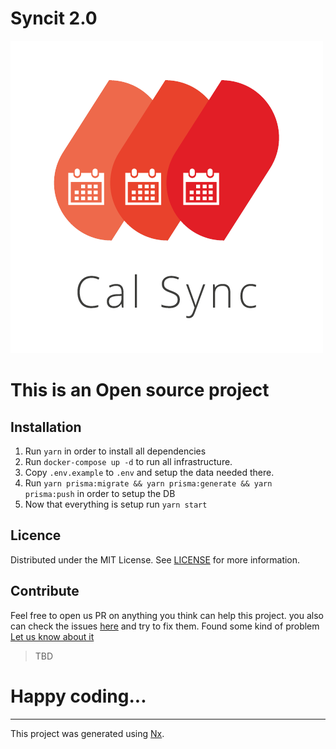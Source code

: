 

# Syncit 2.0


![Syncit Logo](https://github.com/tikalk/syncit/blob/main/apps/web/public/cal-sync-logo.png?raw=true)

# This is an Open source project


## Installation
1. Run `yarn` in order to install all dependencies
2. Run `docker-compose up -d` to run all infrastructure.
3. Copy `.env.example` to `.env` and setup the data needed there.
4. Run `yarn prisma:migrate && yarn prisma:generate && yarn prisma:push` in order to setup the DB
5. Now that everything is setup run `yarn start`

## Licence  
Distributed under the MIT License. See [LICENSE](https://raw.githubusercontent.com/tikalk/syncit/main/LICENSE.md) for more information.


## Contribute
Feel free to open us PR on anything you think can help this project. you also can check the issues [here](https://github.com/tikalk/syncit/issues) and try to fix them.
Found some kind of problem [Let us know about it](https://github.com/tikalk/syncit/issues/new/choose)
> TBD 

# Happy coding...
---
This project was generated using [Nx](https://nx.dev).
